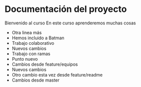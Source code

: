 # Documentación del proyecto

Bienvenido al curso
En este curso aprenderemos muchas cosas

- Otra linea más
- Hemos incluido a Batman
- Trabajo colaborativo
- Nuevos cambios
- Trabajo con ramas
- Punto nuevo
- Cambios desde feature/equipos
- Nuevos cambios
- Otro cambio esta vez desde feature/readme
- Cambios desde master
